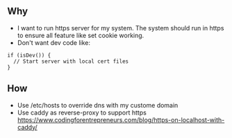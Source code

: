 ## Why
 - I want to run https server for my system. The system should run in https to ensure all feature like set cookie working.
 - Don't want dev code like:
```golang
if (isDev()) {
  // Start server with local cert files
}
```

## How
 - Use /etc/hosts to override dns with my custome domain
 - Use caddy as reverse-proxy to support https
https://www.codingforentrepreneurs.com/blog/https-on-localhost-with-caddy/
